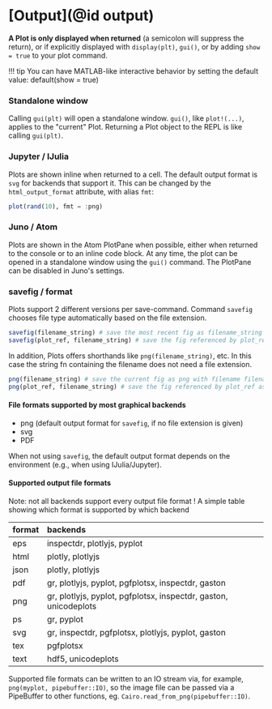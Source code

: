 
# [Output](@id output)


**A Plot is only displayed when returned** (a semicolon will suppress the return), or if explicitly displayed with `display(plt)`, `gui()`, or by adding `show = true` to your plot command.


!!! tip
    You can have MATLAB-like interactive behavior by setting the default value: default(show = true)

### Standalone window

Calling `gui(plt)` will open a standalone window.  `gui()`, like `plot!(...)`, applies to the "current" Plot.  Returning a Plot object to the REPL is like calling `gui(plt)`.


### Jupyter / IJulia

Plots are shown inline when returned to a cell.  The default output format is `svg` for backends that support it.
This can be changed by the `html_output_format` attribute, with alias `fmt`:

```julia
plot(rand(10), fmt = :png)
```

### Juno / Atom

Plots are shown in the Atom PlotPane when possible, either when returned to the console or to an inline code block. At any time, the plot can be opened in a standalone window using the `gui()` command. 
The PlotPane can be disabled in Juno's settings.

### savefig / format

Plots support 2 different versions per save-command.
Command `savefig` chooses file type automatically based on the file extension.

```julia
savefig(filename_string) # save the most recent fig as filename_string (such as "output.png")
savefig(plot_ref, filename_string) # save the fig referenced by plot_ref as filename_string (such as "output.png")
```

In addition, Plots offers shorthands like `png(filename_string)`, etc.
In this case the string fn containing the filename does not need a file extension.

```julia
png(filename_string) # save the current fig as png with filename filename_string (such as "output.png")
png(plot_ref, filename_string) # save the fig referenced by plot_ref as png with filename filename_string (such as "output.png")
```

#### File formats supported by most graphical backends

 - png (default output format for `savefig`, if no file extension is given)
 - svg
 - PDF
 
When not using `savefig`, the default output format depends on the environment (e.g., when using IJulia/Jupyter).

#### Supported output file formats

Note:   not all backends support every output file format !
A simple table showing which format is supported by which backend

| format | backends                                           |
| :----- | :------------------------------------------------- |
| eps    | inspectdr, plotlyjs, pyplot                        |
| html   | plotly,  plotlyjs                                  |
| json   | plotly, plotlyjs                                   |
| pdf    | gr, plotlyjs, pyplot, pgfplotsx, inspectdr, gaston |
| png    | gr, plotlyjs, pyplot, pgfplotsx, inspectdr, gaston, unicodeplots |
| ps     | gr, pyplot                                         |
| svg    | gr, inspectdr, pgfplotsx, plotlyjs, pyplot, gaston |
| tex    | pgfplotsx                                          |
| text   | hdf5, unicodeplots                                 |

Supported file formats can be written to an IO stream via, for example, `png(myplot, pipebuffer::IO)`, so the image file can be passed via a PipeBuffer to other functions, eg. `Cairo.read_from_png(pipebuffer::IO)`.
